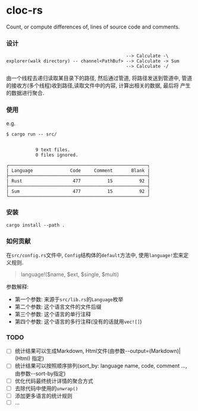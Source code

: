 # cloc-rs
Count, or compute differences of, lines of source code and comments.


### 设计

```
                                             --> Calculate -\
explorer(walk directory) -- channel<PathBuf> --> Calculate -> Sum
                                             --> Calculate -/
```

由一个线程去递归读取某目录下的路径, 然后通过管道, 将路径发送到管道中,
管道的接收方(多个线程)收到路径,读取文件中的内容, 计算出相关的数据, 最后将
产生的数据进行聚合.

### 使用

e.g.

```
$ cargo run -- src/


           9 text files.
           0 files ignored.

┌────────────────────────────────────────────────────┐
| Language              Code     Comment       Blank |
├────────────────────────────────────────────────────┤
| Rust                   477          15          92 |
├────────────────────────────────────────────────────┤
| Sum                    477          15          92 |
└────────────────────────────────────────────────────┘
```

### 安装

```
cargo install --path .
```

### 如何贡献

在`src/config.rs`文件中, `Config`结构体的`default`方法中, 使用`language!`宏来定义规则.

> language!($name, $ext, $single, $multi)

参数解释:

- 第一个参数: 来源于`src/lib.rs`的`Language`枚举
- 第二个参数: 这个语言文件的文件后缀
- 第三个参数: 这个语言的单行注释
- 第四个参数: 这个语言的多行注释(没有的话就用`vec![]`)

### TODO

- [ ] 统计结果可以生成Markdown, Html文件(由参数--output=(Markdown)|(Html) 指定)
- [ ] 统计结果可以按照顺序排列(sort_by: language name, code, comment ..., 由参数--sort-by指定)
- [ ] 优化代码最终统计详情的聚合方式
- [ ] 去除代码中使用的`unwrap()`
- [ ] 添加更多语言的统计规则
- [ ] ...
